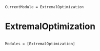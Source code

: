 ```@meta
CurrentModule = ExtremalOptimization
```

# ExtremalOptimization

```@index
```

```@autodocs
Modules = [ExtremalOptimization]
```

